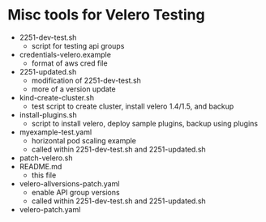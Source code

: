 # Misc tools for Velero Testing

- 2251-dev-test.sh                
    - script for testing api groups
- credentials-velero.example      
    - format of aws cred file
- 2251-updated.sh                    
    - modification of 2251-dev-test.sh
    - more of a version update
- kind-create-cluster.sh         
    - test script to create cluster, install velero 1.4/1.5, and backup
- install-plugins.sh
    - script to install velero, deploy sample plugins, backup using plugins
- myexample-test.yaml
    - horizontal pod scaling example
    - called within 2251-dev-test.sh and 2251-updated.sh
- patch-velero.sh
- README.md                       
    - this file
- velero-allversions-patch.yaml
    - enable API group versions
    - called within 2251-dev-test.sh and 2251-updated.sh
- velero-patch.yaml

